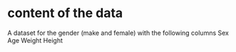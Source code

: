 # content of the data
A dataset for the gender (make and female) with the following columns
Sex
Age
Weight
Height
